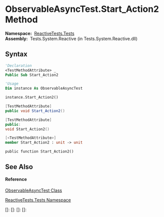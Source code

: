 # ObservableAsyncTest.Start\_Action2 Method

**Namespace:**  [ReactiveTests.Tests](ReactiveTests.Tests\ReactiveTests.Tests.md)  
**Assembly:**  Tests.System.Reactive (in Tests.System.Reactive.dll)

## Syntax

```vb
'Declaration
<TestMethodAttribute> _
Public Sub Start_Action2
```

```vb
'Usage
Dim instance As ObservableAsyncTest

instance.Start_Action2()
```

```csharp
[TestMethodAttribute]
public void Start_Action2()
```

```c++
[TestMethodAttribute]
public:
void Start_Action2()
```

```fsharp
[<TestMethodAttribute>]
member Start_Action2 : unit -> unit 
```

```jscript
public function Start_Action2()
```

## See Also

#### Reference

[ObservableAsyncTest Class](ObservableAsyncTest\ObservableAsyncTest.md)

[ReactiveTests.Tests Namespace](ReactiveTests.Tests\ReactiveTests.Tests.md)

[]: 
[]: 
[]: 
[]: 